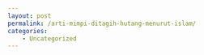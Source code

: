 ```yaml
---
layout: post
permalink: /arti-mimpi-ditagih-hutang-menurut-islam/
categories:
    - Uncategorized
---
```


